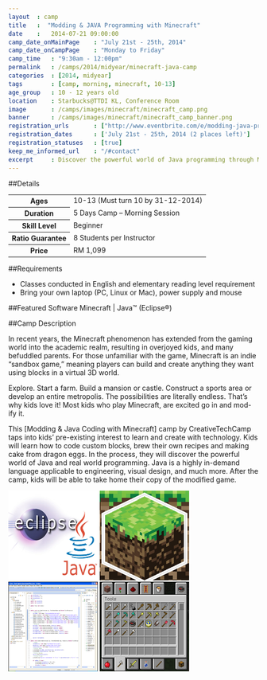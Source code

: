 ```yaml
---
layout 	: camp
title 	:  "Modding & JAVA Programming with Minecraft"
date 	:   2014-07-21 09:00:00
camp_date_onMainPage 	: "July 21st - 25th, 2014"
camp_date_onCampPage 	: "Monday to Friday"
camp_time	: "9:30am - 12:00pm"
permalink   : /camps/2014/midyear/minecraft-java-camp
categories  : [2014, midyear]
tags	    : [camp, morning, minecraft, 10-13]
age_group 	: 10 - 12 years old
location	: Starbucks@TTDI KL, Conference Room
image		: /camps/images/minecraft/minecraft_camp.png
banner		: /camps/images/minecraft/minecraft_camp_banner.png
registration_urls		: ["http://www.eventbrite.com/e/modding-java-programming-with-minecraft-tickets-12100116775"]
registration_dates		: ['July 21st - 25th, 2014 (2 places left)']
registration_statuses	: [true]
keep_me_informed_url	: "/#contact"
excerpt		: Discover the powerful world of Java programming through Minecraft. Start with the fundamentals of Java and Minecraft tools, then start modding!
---
```


##Details

<table>
	<tr>
		<th>Ages</th>
		<td>10-13 (Must turn 10 by 31-12-2014)</td>
	</tr>	
	<tr>
		<th>Duration</th>
		<td>5 Days Camp – Morning Session</td>
	</tr>	
	<tr>
		<th>Skill Level</th>
		<td>Beginner</td>
	</tr>	
	<tr>
		<th>Ratio Guarantee</th>
		<td>8 Students per Instructor</td>
	</tr>
    <tr>
		<th>Price</th>
		<td>RM 1,099</td>
	</tr>
</table>

##Requirements
* Classes conducted in English and elementary reading level requirement
* Bring your own laptop (PC, Linux or Mac), power supply and mouse

##Featured Software
Minecraft | Java™ (Eclipse®)

##Camp Description
<div class="row">
<div class="col-md-8">

<p>
In recent years, the Minecraft phenomenon has extended from the gaming world into the academic realm, resulting in overjoyed kids, and many befuddled parents. For those unfamiliar with the game, Minecraft is an indie “sandbox game,” meaning players can build and create anything they want using blocks in a virtual 3D world. 
</p>
<p>
Explore. Start a farm. Build a mansion or castle. Construct a sports area or develop an entire metropolis. The possibilities are literally endless. That’s why kids love it! Most kids who play Minecraft, are excited go in and mod-ify it. 
</p>
<p>
This [Modding & Java Coding with Minecraft] camp by CreativeTechCamp taps into kids’ pre-existing interest to learn and create with technology. Kids will learn how to code custom blocks, brew their own recipes and making cake from dragon eggs. In the process, they will discover the powerful world of Java and real world programming. Java is a highly in-demand language applicable to engineering, visual design, and much more. After the camp, kids will be able to take home their copy of the modified game.
</p>

</div>
<div class="col-md-4">
	<img class="pad img-responsive ctc-camp-imgs" src="/camps/images/minecraft/1.png"/>
	<img class="pad img-responsive ctc-camp-imgs" src="/camps/images/minecraft/2.png"/>
	<img class="pad img-responsive ctc-camp-imgs" src="/camps/images/minecraft/3.png"/>
	<img class="pad img-responsive ctc-camp-imgs" src="/camps/images/minecraft/4.png"/>
</div>
</div>
